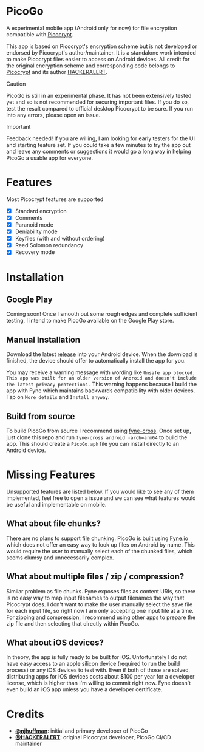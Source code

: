 # PicoGo

A experimental mobile app (Android only for now) for file encryption compatible with [Picocrypt](https://www.github.com/Picocrypt/Picocrypt).

This app is based on Picocrypt's encryption scheme but is not developed or endorsed by Picocrypt's author/maintainer. It is a standalone work intended to make Picocrypt files easier to access on Android devices. All credit for the original encryption scheme and corresponding code belongs to [Picocrypt](https://www.github.com/Picocrypt/Picocrypt) and its author [HACKERALERT](https://github.com/HACKERALERT).

> [!CAUTION]
> PicoGo is still in an experimental phase. It has not been extensively tested yet and so is not recommended for securing important files. If you do so, test the result compared to official desktop Picocrypt to be sure. If you run into any errors, please open an issue.

> [!IMPORTANT]
> Feedback needed! If you are willing, I am looking for early testers for the UI and starting feature set. If you could take a few minutes to try the app out and leave any comments or suggestions it would go a long way in helping PicoGo a usable app for everyone.

# Features

Most Picocrypt features are supported
- [x] Standard encryption
- [x] Comments
- [x] Paranoid mode
- [x] Deniability mode
- [x] Keyfiles (with and without ordering)
- [x] Reed Solomon redundancy
- [x] Recovery mode

# Installation

## Google Play

Coming soon! Once I smooth out some rough edges and complete sufficient testing, I intend to make PicoGo available on the Google Play store.

## Manual Installation

Download the latest [release](https://github.com/Picocrypt/PicoGo/releases) into your Android device. When the download is finished, the device should offer to automatically install the app for you.

You may receive a warning message with wording like `Unsafe app blocked. This app was built for an older version of Android and doesn't include the latest privacy protections.` This warning happens because I build the app with Fyne which maintains backwards compatibility with older devices. Tap on `More details` and `Install anyway`.

## Build from source

To build PicoGo from source I recommend using [fyne-cross](https://docs.fyne.io/started/cross-compiling.html). Once set up, just clone this repo and run `fyne-cross android -arch=arm64` to build the app. This should create a `PicoGo.apk` file you can install directly to an Android device.

# Missing Features

Unsupported features are listed below. If you would like to see any of them implemented, feel free to open a issue and we can see what features would be useful and implementable on mobile.

## What about file chunks?

There are no plans to support file chunking. PicoGo is built using [Fyne.io](https://fyne.io/) which does not offer an easy way to look up files on Android by name. This would require the user to manually select each of the chunked files, which seems clumsy and unnecessarily complex.

## What about multiple files / zip / compression?

Similar problem as file chunks. Fyne exposes files as content URIs, so there is no easy way to map input filenames to output filenames the way that Picocrypt does. I don't want to make the user manually select the save file for each input file, so right now I am only accepting one input file at a time. For zipping and compression, I recommend using other apps to prepare the zip file and then selecting that directly within PicoGo.

## What about iOS devices?

In theory, the app is fully ready to be built for iOS. Unfortunately I do not have easy access to an apple silicon device (required to run the build process) or any iOS devices to test with. Even if both of those are solved, distributing apps for iOS devices costs about $100 per year for a developer license, which is higher than I'm willing to commit right now. Fyne doesn't even build an iOS app unless you have a developer certificate.

# Credits
<ul>
  <li><strong><a href="https://github.com/njhuffman">@njhuffman</a></strong>: initial and primary developer of PicoGo</li>
  <li><strong><a href="https://github.com/HACKERALERT">@HACKERALERT</a></strong>: original Picocrypt developer, PicoGo CI/CD maintainer</li>
</ul>
